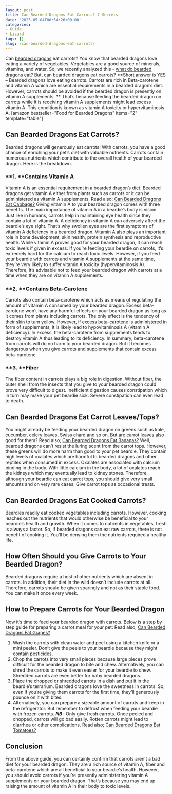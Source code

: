 ```yaml
---
layout: post
title: Can Bearded Dragons Eat Carrots? 7 Secrets
date: '2025-05-04T00:54:26+00:00'
categories:
- Guide
- Lizard
tags: []
slug: /can-bearded-dragons-eat-carrots/
---
```


Can
[bearded dragons](http://avianexotichospital.com/bearded-dragon.html)
eat carrots? You know that bearded dragons love eating a variety of vegetables. Vegetables are a good source of minerals, vitamins, and water. So, we recently analyzed this -
[what do bearded dragons eat?](https://pestpolicy.com/what-do-bearded-dragons-eat/)
But, can bearded dragons eat carrots?
**Short answer is YES – Bearded dragons love eating carrots. Carrots are rich in Beta-carotene and vitamin A which are essential requirements in a bearded dragon’s diet. However, carrots should be avoided if the bearded dragon is presently on vitamin A supplements. **
That’s because feeding the bearded dragon on carrots while it is receiving vitamin A supplements might lead excess vitamin A. This condition is known as vitamin A toxicity or hypervitaminosis A.
[amazon bestseller="Food for Bearded Dragons" items="2" template="table"]
## **Can Bearded Dragons Eat Carrots?**
Bearded dragons will generously eat carrots! With carrots, you have a good chance of enriching your pet’s diet with valuable nutrients.
Carrots contain numerous nutrients which contribute to the overall health of your bearded dragon. Here is the breakdown.
### **1. ****Contains Vitamin A**
Vitamin A is an essential requirement in a bearded dragon’s diet. Bearded dragons get vitamin A either from plants such as carrots or it can be administered as vitamin A supplements. Read also;
[Can Bearded Dragons Eat Cabbage?](https://pestpolicy.com/can-bearded-dragons-eat-cabbage/)
Giving vitamin A to your bearded dragon comes with three benefits. The main importance of vitamin A in a beardie’s body is vision. Just like in humans, carrots help in maintaining eye health since they contain a lot of vitamin A. A deficiency in vitamin A can adversely affect the beardie’s eye sight.
That’s why swollen eyes are the first symptoms of vitamin A deficiency in a bearded dragon. Vitamin A also plays an important role in bone development, skin health, protein synthesis and reproductive health.
While vitamin A proves good for your bearded dragon, it can reach toxic levels if given in excess. If you’re feeding your beardie on carrots, it’s extremely hard for the calcium to reach toxic levels.
However, if you feed your beardie with carrots and vitamin A supplements at the same time, they’re very likely to suffer vitamin A toxicity (hypervitaminosis A). Therefore, it’s advisable not to feed your bearded dragon with carrots at a time when they are on vitamin A supplements.
### **2. ****Contains Beta-Carotene**
Carrots also contain beta-carotene which acts as means of regulating the amount of vitamin A consumed by your bearded dragon. Excess beta-carotene won’t have any harmful effects on your bearded dragon as long as it comes from plants including carrots. The only effect is the tendency of their skin to turn yellow.
However, if excess beta-carotene is administered in form of supplements, it is likely lead to hypovitaminosis A (vitamin A deficiency). In excess, the beta-carotene from supplements tends to destroy vitamin A thus leading to its deficiency.
In summary, beta-carotene from carrots will do no harm to your bearded dragon. But it becomes dangerous when you give carrots and supplements that contain excess beta-carotene.
### **3. ****Fiber**
The fiber content in carrots plays a big role in digestion. Without fiber, the outer shell from the insects that you give to your bearded dragon could prove very difficult to digest. Inefficient digestion causes constipation which in turn may make your pet beardie sick. Severe constipation can even lead to death.
## **Can Bearded Dragons Eat Carrot Leaves/Tops?**
You might already be feeding your bearded dragon on greens such as kale, cucumber, celery leaves, Swiss chard and so on. But are carrot leaves also good for them? Read also;
[Can Bearded Dragons Eat Bananas?](https://pestpolicy.com/can-bearded-dragons-eat-bananas/)
Well, bearded dragons can’t resist the luring scent from the carrot tops. However, these greens will do more harm than good to your pet beardie. They contain high levels of oxalates which are harmful to bearded dragons and other reptiles when consumed in excess.
Oxalates are associated with calcium binding in the body. With little calcium in the body, a lot of oxalates reach the kidneys which may eventually lead to kidney stones.
Therefore, although your beardie can eat carrot tops, you should give very small amounts and on very rare cases. Give carrot tops as occasional treats.
## **Can Bearded Dragons Eat Cooked Carrots?**
Beardies readily eat cooked vegetables including carrots. However, cooking leaches out the nutrients that would otherwise be beneficial to your beardie’s health and growth.
When it comes to nutrients in vegetables, fresh is always a factor. So, if bearded dragons can eat raw carrots, there is not benefit of cooking it. You’ll be denying them the nutrients required a healthy life.
## **How Often Should you Give Carrots to Your Bearded Dragon?**
Bearded dragons require a host of other nutrients which are absent in carrots. In addition, their diet in the wild doesn’t include carrots at all. Therefore, carrots should be given sparingly and not as their staple food. You can make it once every week.
## **How to Prepare Carrots for Your Bearded Dragon**
Now it’s time to feed your bearded dragon with carrots. Below is a step by step guide for preparing a carrot meal for your pet: Read also;
[Can Bearded Dragons Eat Grapes?](https://pestpolicy.com/can-bearded-dragons-eat-grapes/)
1. Wash the carrots with clean water and peel using a kitchen knife or a mini peeler. Don’t give the peels to your beardie because they might contain pesticides.
2. Chop the carrots into very small pieces because large pieces prove difficult for the bearded dragon to bite and chew. Alternatively, you can shred the carrots to make it even easier for your beardie to chew. Shredded carrots are even better for baby bearded dragons.
3. Place the chopped or shredded carrots in a dish and put it in the beardie’s terrarium. Bearded dragons love the sweetness in carrots. So, even if you’re giving them carrots for the first time, they’ll generously pounce on it with bites.
4. Alternatively, you can prepare a sizeable amount of carrots and keep in the refrigerator. But remember to defrost when feeding your beardie with frozen carrots.
***NB***
: Only give fresh carrots. Once peeled and chopped, carrots will go bad easily. Rotten carrots might lead to diarrhea or other complications. Read also;
[Can Bearded Dragons Eat Tomatoes?](https://pestpolicy.com/can-bearded-dragons-eat-tomatoes/)
## **Conclusion**
From the above guide, you can certainly confirm that carrots aren’t a bad diet for your bearded dragon. They are a rich source of vitamin A, fiber and beta-carotene which are all beneficial to your beardie’s health.
However, you should avoid carrots if you’re presently administering vitamin A supplements on your bearded dragon. That’s because you may end up raising the amount of vitamin A in their body to toxic levels.
